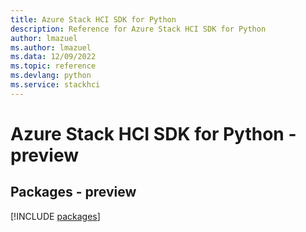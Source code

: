 ```yaml
---
title: Azure Stack HCI SDK for Python
description: Reference for Azure Stack HCI SDK for Python
author: lmazuel
ms.author: lmazuel
ms.data: 12/09/2022
ms.topic: reference
ms.devlang: python
ms.service: stackhci
---
```

# Azure Stack HCI SDK for Python - preview
## Packages - preview
[!INCLUDE [packages](stack-hci-index.md)]